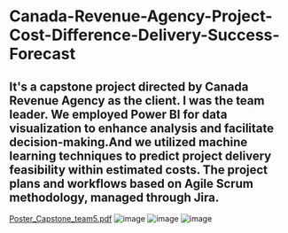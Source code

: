 # Canada-Revenue-Agency-Project-Cost-Difference-Delivery-Success-Forecast

## It's a capstone project directed by Canada Revenue Agency as the client. I was the team leader. We employed Power BI for data visualization to enhance analysis and facilitate decision-making.And we utilized machine learning techniques to predict project delivery feasibility within estimated costs. The project plans and workflows based on Agile Scrum methodology, managed through Jira.
[Poster_Capstone_team5.pdf](https://github.com/coolerlee90/Canada-Revenue-Agency-Project-Cost-Difference-Delivery-Success-Forecast/files/15315203/Poster_Capstone_team5.pdf)
![image](https://github.com/coolerlee90/Canada-Revenue-Agency-Project-Cost-Difference-Delivery-Success-Forecast/assets/152518453/7ad8f183-0c6c-41a3-b47f-ec2e34169971)
![image](https://github.com/coolerlee90/Canada-Revenue-Agency-Project-Cost-Difference-Delivery-Success-Forecast/assets/152518453/cca81b44-5aa5-46c9-a368-3edb8a70e34b)
![image](https://github.com/coolerlee90/Canada-Revenue-Agency-Project-Cost-Difference-Delivery-Success-Forecast/assets/152518453/9f606890-ee36-441e-a59a-3aca6ced5fa0)
